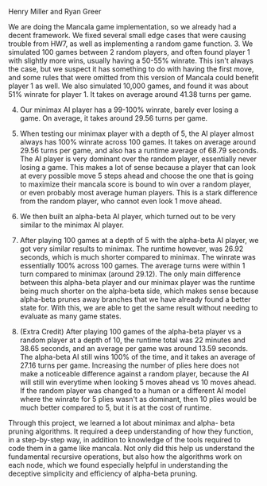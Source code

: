 Henry Miller and Ryan Greer

We are doing the Mancala game implementation, so we already had a decent framework. We fixed several small edge cases that were causing trouble from HW7, as well as implementing a random game function.
3. We simulated 100 games between 2 random players, and often found player 1 with slightly more wins, usually having a 50-55% winrate. This isn't always the case, but we suspect it has something to do with having the first move, and some rules that were omitted from this version of Mancala could benefit player 1 as well. We also simulated 10,000 games, and found it was about 51% winrate for player 1. It takes on average around 41.38 turns per game.

4. Our minimax AI player has a 99-100% winrate, barely ever losing a game. On average, it takes around 29.56 turns per game.

5. When testing our minimax player with a depth of 5, the AI player almost always has 100% winrate across 100 games. It takes on average around 29.56 turns per game, and also has a runtime average of 68.79 seconds. The AI player is very dominant over the random player, essentially never losing a game. This makes a lot of sense because a player that can look at every possible move 5 steps ahead and choose the one that is going to maximize their mancala score is bound to win over a random player, or even probably most average human players. This is a stark difference from the random player, who cannot even look 1 move ahead.

6. We then built an alpha-beta AI player, which turned out to be very similar to the minimax AI player.

7.  After playing 100 games at a depth of 5 with the alpha-beta AI player, we got very similar results to minimax. The runtime however, was 26.92 seconds, which is much shorter compared to minimax. The winrate was essentially 100% across 100 games. The average turns were within 1 turn compared to minimax (around 29.12). The only main difference between this alpha-beta player and our minimax player was the runtime being much shorter on the alpha-beta side, which makes sense because alpha-beta prunes away branches that we have already found a better state for. With this, we are able to get the same result without needing to evaluate as many game states.

8. (Extra Credit) After playing 100 games of the alpha-beta player vs a random player at a depth of 10, the runtime total was 22 minutes and 38.65 seconds, and an average per game was around 13.59 seconds. The alpha-beta AI still wins 100% of the time, and it takes an average of 27.16 turns per game. Increasing the number of plies here does not make a noticeable difference against a random player, because the AI will still win everytime when looking 5 moves ahead vs 10 moves ahead. If the random player was changed to a human or a different AI model where the winrate for 5 plies wasn't as dominant, then 10 plies would be much better compared to 5, but it is at the cost of runtime.

Through this project, we learned a lot about minimax and alpha- beta pruning algorithms. It required a deep understanding of how they function, in a step-by-step way, in addition to knowledge of the tools required to code them in a game like mancala. Not only did this help us understand the fundamental recursive operations, but also how the algorithms work on each node, which we found especially helpful in understanding the deceptive simplicity and efficiency of alpha-beta pruning.
